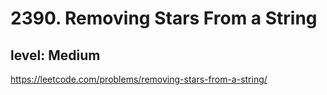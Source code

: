 # 2390. Removing Stars From a String
## level: Medium

https://leetcode.com/problems/removing-stars-from-a-string/

